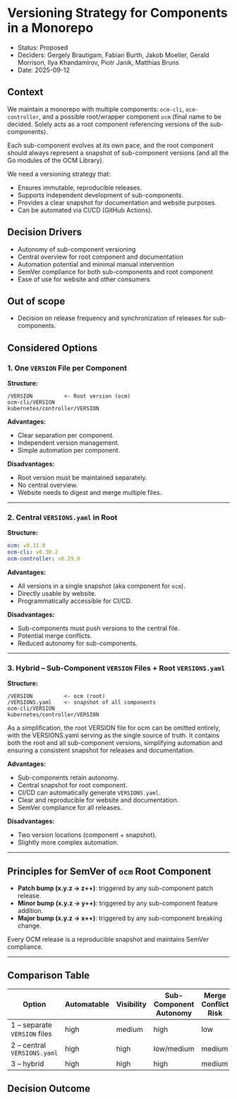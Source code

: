 # Versioning Strategy for Components in a Monorepo

* Status: Proposed
* Deciders: Gergely Brautigam, Fabian Burth, Jakob Moeller, Gerald Morrison, Ilya Khandamirov, Piotr Janik, Matthias Bruns
* Date: 2025-09-12

## Context

We maintain a monorepo with multiple components: `ocm-cli`, `ocm-controller`, and a possible root/wrapper component `ocm` (final name to be decided. Solely acts as a root component referencing versions of the sub-components).

Each sub-component evolves at its own pace, and the root component should always represent a snapshot of sub-component versions (and all the Go modules of the OCM Library).

We need a versioning strategy that:

* Ensures immutable, reproducible releases.
* Supports independent development of sub-components.
* Provides a clear snapshot for documentation and website purposes.
* Can be automated via CI/CD (GitHub Actions).

## Decision Drivers

* Autonomy of sub-component versioning
* Central overview for root component and documentation
* Automation potential and minimal manual intervention
* SemVer compliance for both sub-components and root component
* Ease of use for website and other consumers

## Out of scope

* Decision on release frequency and synchronization of releases for sub-components.


## Considered Options

### 1. One `VERSION` File per Component

**Structure:**

```text
/VERSION          <- Root version (ocm)
ocm-cli/VERSION
kubernetes/controller/VERSION
```

**Advantages:**

* Clear separation per component.
* Independent version management.
* Simple automation per component.

**Disadvantages:**

* Root version must be maintained separately.
* No central overview.
* Website needs to digest and merge multiple files.

---

### 2. Central `VERSIONS.yaml` in Root

**Structure:**

```yaml
ocm: v0.31.0
ocm-cli: v0.30.2
ocm-controller: v0.29.0
```

**Advantages:**

* All versions in a single snapshot (aka component for `ocm`).
* Directly usable by website.
* Programmatically accessible for CI/CD.

**Disadvantages:**

* Sub-components must push versions to the central file.
* Potential merge conflicts.
* Reduced autonomy for sub-components.

---

### 3. Hybrid – Sub-Component `VERSION` Files + Root `VERSIONS.yaml`

**Structure:**

```text
/VERSION          <- ocm (root)
/VERSIONS.yaml    <- snapshot of all components
ocm-cli/VERSION
kubernetes/controller/VERSION
```

As a simplification, the root VERSION file for ocm can be omitted entirely, with the VERSIONS.yaml serving as the single source of truth. It contains both the root and all sub-component versions, simplifying automation and ensuring a consistent snapshot for releases and documentation.

**Advantages:**

* Sub-components retain autonomy.
* Central snapshot for root component.
* CI/CD can automatically generate `VERSIONS.yaml`.
* Clear and reproducible for website and documentation.
* SemVer compliance for all releases.

**Disadvantages:**

* Two version locations (component + snapshot).
* Slightly more complex automation.

---

## Principles for SemVer of `ocm` Root Component

* **Patch bump (x.y.z → z++)**: triggered by any sub-component patch release.
* **Minor bump (x.y.z → y++)**: triggered by any sub-component feature addition.
* **Major bump (x.y.z → x++)**: triggered by any sub-component breaking change.

Every OCM release is a reproducible snapshot and maintains SemVer compliance.

---

## Comparison Table

| Option                       | Automatable | Visibility | Sub-Component Autonomy | Merge Conflict Risk |
| ---------------------------- | ----------- | ---------- | ---------------------- | ------------------- |
| 1 – separate `VERSION` files | high        | medium     | high                   | low                 |
| 2 – central `VERSIONS.yaml`  | high        | high       | low/medium             | medium              |
| 3 – hybrid                   | high        | high       | high                   | medium              |

## Decision Outcome
